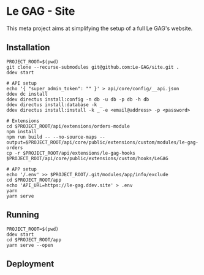 # Le GAG - Site

This meta project aims at simplifying the setup of a full Le GAG's website.


## Installation

````shell script
PROJECT_ROOT=$(pwd)
git clone --recurse-submodules git@github.com:Le-GAG/site.git .
ddev start

# API setup
echo '{ "super_admin_token": "" }' > api/core/config/__api.json
ddev dc install
ddev directus install:config -n db -u db -p db -h db
ddev directus install:database -k _
ddev directus install:install -k _ -e <email@address> -p <password>

# Extensions
cd $PROJECT_ROOT/api/extensions/orders-module
npm install
npm run build -- --no-source-maps --output=$PROJECT_ROOT/api/core/public/extensions/custom/modules/le-gag-orders
cp -r $PROJECT_ROOT/api/extensions/le-gag-hooks $PROJECT_ROOT/api/core/public/extensions/custom/hooks/LeGAG

# APP setup
echo '/.env' >> $PROJECT_ROOT/.git/modules/app/info/exclude
cd $PROJECT_ROOT/app
echo 'API_URL=https://le-gag.ddev.site' > .env
yarn
yarn serve
````


## Running

````shell script
PROJECT_ROOT=$(pwd)
ddev start
cd $PROJECT_ROOT/app
yarn serve --open
````

## Deployment
